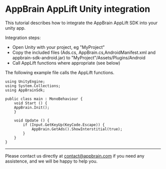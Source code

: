 AppBrain AppLift Unity integration
=====

This tutorial describes how to integrate the AppBrain AppLift SDK into your unity app.

Integration steps:

  * Open Unity with your project, eg "MyProject"
  * Copy the included files (Ads.cs, AppBrain.cs,AndroidManifest.xml and appbrain-sdk-android.jar) to "MyProject"/Assets/Plugins/Android
  * Call AppLift functions where appropriate (see below)

The following example file calls the AppLift functions. 


	using UnityEngine;
	using System.Collections;
	using AppBrainSdk;

	public class main : MonoBehaviour {
		void Start () {
		AppBrain.Init();
		}

		void Update () {
			if (Input.GetKeyUp(KeyCode.Escape)) {
				AppBrain.GetAds().ShowInterstitial(true);
			}
		}
	}

-------------------------------------------------------------------

Please contact us directly at contact@appbrain.com if you need any assistence, and we will be happy to help you.
